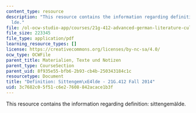 ```yaml
---
content_type: resource
description: "This resource contains the information regarding definition: sittengem\xE4\
  lde."
file: /ol-ocw-studio-app/courses/21g-412-advanced-german-literature-culture-madness-murder-mysteries-fall-2014/3c7682c05f51c6e27608842acace1b3f_MIT21G_412F14_Wo3-4_Def.pdf
file_size: 223345
file_type: application/pdf
learning_resource_types: []
license: https://creativecommons.org/licenses/by-nc-sa/4.0/
ocw_type: OCWFile
parent_title: Materialien, Texte und Notizen
parent_type: CourseSection
parent_uid: 8f935e55-bfb6-2b93-cb4b-250343184c1c
resourcetype: Document
title: "Definition: Sittengem\xE4lde - 21G.412 Fall 2014"
uid: 3c7682c0-5f51-c6e2-7608-842acace1b3f
---
```

This resource contains the information regarding definition: sittengemälde.